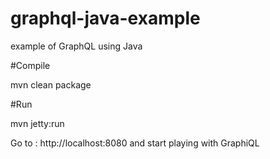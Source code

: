 # graphql-java-example
example of GraphQL using Java


#Compile

mvn clean package

#Run

mvn jetty:run

Go to : http://localhost:8080 and start playing with GraphiQL